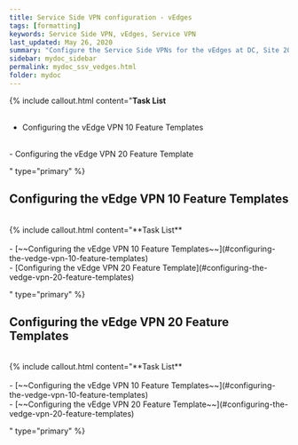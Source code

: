 ```yaml
---
title: Service Side VPN configuration - vEdges
tags: [formatting]
keywords: Service Side VPN, vEdges, Service VPN
last_updated: May 26, 2020
summary: "Configure the Service Side VPNs for the vEdges at DC, Site 20 and Site 30"
sidebar: mydoc_sidebar
permalink: mydoc_ssv_vedges.html
folder: mydoc
---
```


{% include callout.html content="**Task List**
<br/><br/>
- Configuring the vEdge VPN 10 Feature Templates
<br/>
- Configuring the vEdge VPN 20 Feature Template
<br/>

" type="primary" %}

## Configuring the vEdge VPN 10 Feature Templates

<br/>
{% include callout.html content="**Task List**
<br/><br/>
- [~~Configuring the vEdge VPN 10 Feature Templates~~](#configuring-the-vedge-vpn-10-feature-templates)
<br/>
- [Configuring the vEdge VPN 20 Feature Template](#configuring-the-vedge-vpn-20-feature-templates)
<br/>

" type="primary" %}

## Configuring the vEdge VPN 20 Feature Templates

<br/>
{% include callout.html content="**Task List**
<br/><br/>
- [~~Configuring the vEdge VPN 10 Feature Templates~~](#configuring-the-vedge-vpn-10-feature-templates)
<br/>
- [~~Configuring the vEdge VPN 20 Feature Template~~](#configuring-the-vedge-vpn-20-feature-templates)
<br/>

" type="primary" %}
